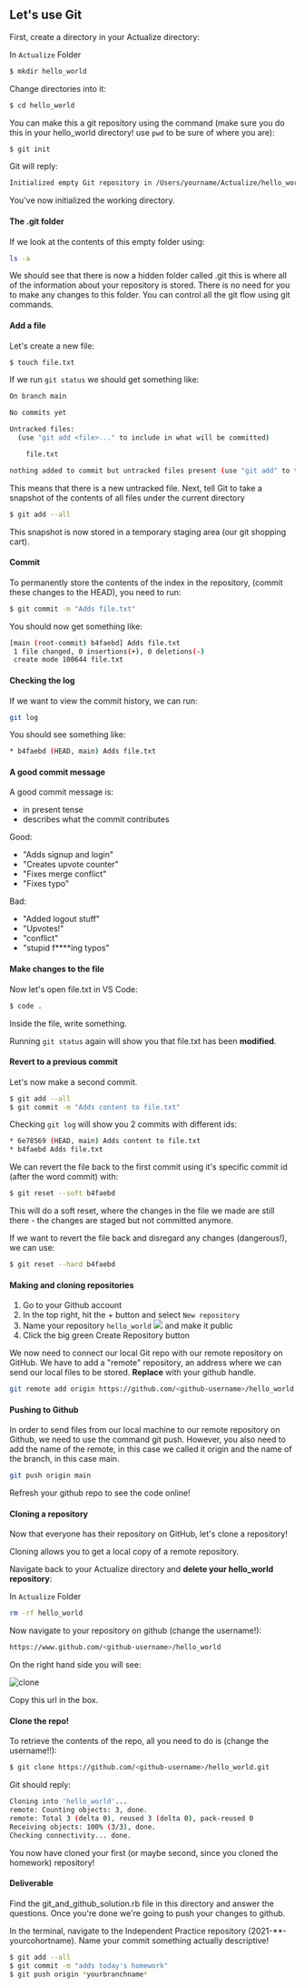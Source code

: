 ## Let's use Git

First, create a directory in your Actualize directory:

In `Actualize` Folder

```bash
$ mkdir hello_world
```

Change directories into it:

```bash
$ cd hello_world
```

You can make this a git repository using the command (make sure you do this in your hello_world directory! use `pwd` to be sure of where you are):

```bash
$ git init
```

Git will reply:

```bash
Initialized empty Git repository in /Users/yourname/Actualize/hello_world/.git/
```

You've now initialized the working directory.

#### The .git folder

If we look at the contents of this empty folder using:

```bash
ls -a
```

We should see that there is now a hidden folder called .git this is where all of the information about your repository is stored. There is no need for you to make any changes to this folder. You can control all the git flow using git commands.

#### Add a file

Let's create a new file:

```bash
$ touch file.txt
```

If we run `git status` we should get something like:

```bash
On branch main

No commits yet

Untracked files:
  (use "git add <file>..." to include in what will be committed)

	file.txt

nothing added to commit but untracked files present (use "git add" to track)
```

This means that there is a new untracked file. Next, tell Git to take a snapshot of the contents of all files under the current directory

```bash
$ git add --all
```

This snapshot is now stored in a temporary staging area (our git shopping cart).

#### Commit

To permanently store the contents of the index in the repository, (commit these changes to the HEAD), you need to run:

```bash
$ git commit -m "Adds file.txt"
```

You should now get something like:

```bash
[main (root-commit) b4faebd] Adds file.txt
 1 file changed, 0 insertions(+), 0 deletions(-)
 create mode 100644 file.txt
```

#### Checking the log

If we want to view the commit history, we can run:

```bash
git log
```

You should see something like:

```bash
* b4faebd (HEAD, main) Adds file.txt
```

#### A good commit message

A good commit message is:

- in present tense
- describes what the commit contributes

Good:

- "Adds signup and login"
- "Creates upvote counter"
- "Fixes merge conflict"
- "Fixes typo"

Bad:

- "Added logout stuff"
- "Upvotes!"
- "conflict"
- "stupid f\*\*\*\*ing typos"

#### Make changes to the file

Now let's open file.txt in VS Code:

```bash
$ code .
```

Inside the file, write something.

Running `git status` again will show you that file.txt has been **modified**.

#### Revert to a previous commit

Let's now make a second commit.

```bash
$ git add --all
$ git commit -m "Adds content to file.txt"
```

Checking `git log` will show you 2 commits with different ids:

```bash
* 6e78569 (HEAD, main) Adds content to file.txt
* b4faebd Adds file.txt
```

We can revert the file back to the first commit using it's specific commit id (after the word commit) with:

```bash
$ git reset --soft b4faebd
```

This will do a soft reset, where the changes in the file we made are still there - the changes are staged but not committed anymore.

If we want to revert the file back and disregard any changes (dangerous!), we can use:

```bash
$ git reset --hard b4faebd
```

#### Making and cloning repositories

1. Go to your Github account
2. In the top right, hit the + button and select `New repository`
3. Name your repository `hello_world`
   ![](https://help.github.com/assets/images/help/repository/repo-create-name.png) and make it public
4. Click the big green Create Repository button

We now need to connect our local Git repo with our remote repository on GitHub. We have to add a "remote" repository, an address where we can send our local files to be stored. **Replace** <github-username> with your github handle.

```bash
git remote add origin https://github.com/<github-username>/hello_world.git
```

#### Pushing to Github

In order to send files from our local machine to our remote repository on Github, we need to use the command git push. However, you also need to add the name of the remote, in this case we called it origin and the name of the branch, in this case main.

```bash
git push origin main
```

Refresh your github repo to see the code online!

#### Cloning a repository

Now that everyone has their repository on GitHub, let's clone a repository!

Cloning allows you to get a local copy of a remote repository.

Navigate back to your Actualize directory and **delete your hello_world repository**:

In `Actualize` Folder

```bash
rm -rf hello_world
```

Now navigate to your repository on github (change the username!):

```bash
https://www.github.com/<github-username>/hello_world
```

On the right hand side you will see:

![clone](https://cloud.githubusercontent.com/assets/40461/8228838/dfdc57a0-15a9-11e5-90a7-6c4fa8641ae6.jpg)

Copy this url in the box.

#### Clone the repo!

To retrieve the contents of the repo, all you need to do is (change the username!!):

```bash
$ git clone https://github.com/<github-username>/hello_world.git
```

Git should reply:

```bash
Cloning into 'hello_world'...
remote: Counting objects: 3, done.
remote: Total 3 (delta 0), reused 3 (delta 0), pack-reused 0
Receiving objects: 100% (3/3), done.
Checking connectivity... done.
```

You now have cloned your first (or maybe second, since you cloned the homework) repository!

#### Deliverable

Find the git_and_github_solution.rb file in this directory and answer the questions. Once you're done we're going to push your changes to github.

In the terminal, navigate to the Independent Practice repository (2021-\*\*-yourcohortname). Name your commit something actually descriptive!

```bash
$ git add --all
$ git commit -m "adds today's homework"
$ git push origin *yourbranchname*
```
